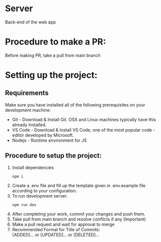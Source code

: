 # Server
Back-end of the web app

# Procedure to make a PR:
Before making PR, take a pull from main branch

# Setting up the project:

## Requirements
Make sure you have installed all of the following prerequisites on your development machine:

* Git - Download & Install Git. OSX and Linux machines typically have this already installed.
* VS Code - Download & Install VS Code, one of the most popular code - editor developed by Microsoft.
* Nodejs - Runtime environment for JS

## Procedure to setup the project:
1. Install dependencies    
   ```
   npm i
   ```
3. Create a .env file and fill up the template given in .env.example file according to your configuration.
4. To run development server:
   ```
   npm run dev
   ```
6. After completing your work, commit your changes and push them.
7. Take pull from main branch and resolve conflicts if any (Important)
8. Make a pull request and wait for approval to merge
9. Recommended Format for Title of Commits:      
   [ADDED]... or [UPDATED]... or [DELETED]...




   
